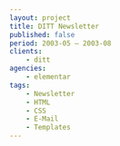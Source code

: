 ```yaml
---
layout: project
title: DITT Newsletter
published: false
period: 2003-05 – 2003-08
clients:
    - ditt
agencies:
    - elementar
tags:
    - Newsletter
    - HTML
    - CSS
    - E-Mail
    - Templates
---
```

